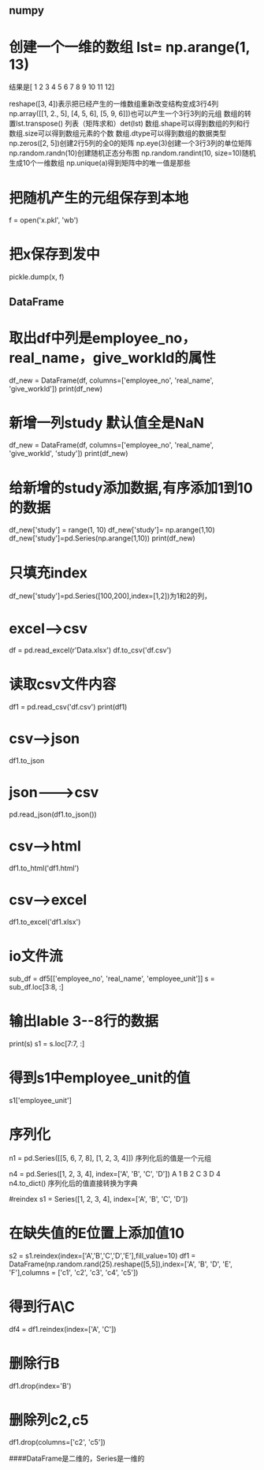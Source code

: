 ## numpy
# 创建一个一维的数组 lst= np.arange(1, 13)
结果是[ 1  2  3  4  5  6  7  8  9 10 11 12]

reshape([3, 4])表示把已经产生的一维数组重新改变结构变成3行4列
np.array([[1, 2., 5], [4, 5, 6], [5, 9, 6]])也可以产生一个3行3列的元组
数组的转置lst.transpose()
列表（矩阵求和）det(lst)
数组.shape可以得到数组的列和行
数组.size可以得到数组元素的个数
数组.dtype可以得到数组的数据类型
np.zeros([2, 5])创建2行5列的全0的矩阵
np.eye(3)创建一个3行3列的单位矩阵
np.random.randn(10)创建随机正态分布图
np.random.randint(10, size=10)随机生成10个一维数组
np.unique(a)得到矩阵中的唯一值是那些
# 把随机产生的元组保存到本地
f = open('x.pkl', 'wb')
# 把x保存到发中
pickle.dump(x, f)
## DataFrame
# 取出df中列是employee_no，real_name，give_workld的属性
df_new = DataFrame(df, columns=['employee_no', 'real_name', 'give_workld'])
print(df_new)

# 新增一列study 默认值全是NaN
df_new = DataFrame(df, columns=['employee_no', 'real_name', 'give_workld', 'study'])
print(df_new)
# 给新增的study添加数据,有序添加1到10的数据
df_new['study'] = range(1, 10)
df_new['study']= np.arange(1,10)
df_new['study']=pd.Series(np.arange(1,10))
print(df_new)
# 只填充index
df_new['study']=pd.Series([100,200],index=[1,2])为1和2的列，
# excel-->csv
df = pd.read_excel(r'Data.xlsx')
df.to_csv('df.csv')
# 读取csv文件内容
df1 = pd.read_csv('df.csv')
print(df1)
# csv-->json
df1.to_json
# json--->csv
pd.read_json(df1.to_json())
# csv-->html
df1.to_html('df1.html')
# csv-->excel
df1.to_excel('df1.xlsx')
# io文件流 
sub_df = df5[['employee_no', 'real_name', 'employee_unit']]
s = sub_df.loc[3:8, :]
# 输出lable 3--8行的数据
print(s)
s1 = s.loc[7:7, :]
# 得到s1中employee_unit的值
s1['employee_unit']

# 序列化
n1 = pd.Series([[5, 6, 7, 8], [1, 2, 3, 4]])
序列化后的值是一个元组

n4 = pd.Series([1, 2, 3, 4], index=['A', 'B', 'C', 'D'])
A    1
B    2
C    3
D    4
n4.to_dict() 序列化后的值直接转换为字典

#reindex
s1 = Series([1, 2, 3, 4], index=['A', 'B', 'C', 'D'])
# 在缺失值的E位置上添加值10
s2 = s1.reindex(index=['A','B','C','D','E'],fill_value=10)
df1 = DataFrame(np.random.rand(25).reshape([5,5]),index=['A', 'B', 'D', 'E', 'F'],columns = ['c1', 'c2', 'c3', 'c4', 'c5'])
# 得到行A\C
df4 = df1.reindex(index=['A', 'C'])
# 删除行B
df1.drop(index='B')
# 删除列c2,c5
df1.drop(columns=['c2', 'c5'])

####DataFrame是二维的，Series是一维的









